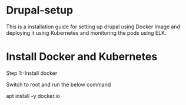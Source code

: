 # Drupal-setup
This is a installation guide for setting up drupal using Docker Image and deploying it using Kubernetes and monitoring the pods using ELK.


# Install Docker and Kubernetes

Step 1:-Install docker

Switch to root and run the below command

apt install -y docker.io
